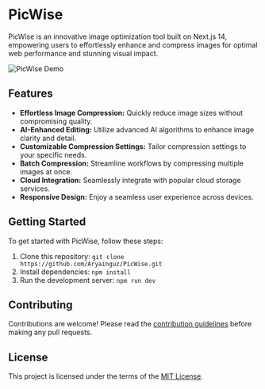 # PicWise

PicWise is an innovative image optimization tool built on Next.js 14, empowering users to effortlessly enhance and compress images for optimal web performance and stunning visual impact.

![PicWise Demo](https://github.com/Aryainguz/PicWise/blob/main/public/assets/picwise-home.png)

## Features

- **Effortless Image Compression:** Quickly reduce image sizes without compromising quality.
- **AI-Enhanced Editing:** Utilize advanced AI algorithms to enhance image clarity and detail.
- **Customizable Compression Settings:** Tailor compression settings to your specific needs.
- **Batch Compression:** Streamline workflows by compressing multiple images at once.
- **Cloud Integration:** Seamlessly integrate with popular cloud storage services.
- **Responsive Design:** Enjoy a seamless user experience across devices.

## Getting Started

To get started with PicWise, follow these steps:

1. Clone this repository: `git clone https://github.com/Aryainguz/PicWise.git`
2. Install dependencies: `npm install`
3. Run the development server: `npm run dev`

## Contributing

Contributions are welcome! Please read the [contribution guidelines](CONTRIBUTING.md) before making any pull requests.

## License

This project is licensed under the terms of the [MIT License](LICENSE).
